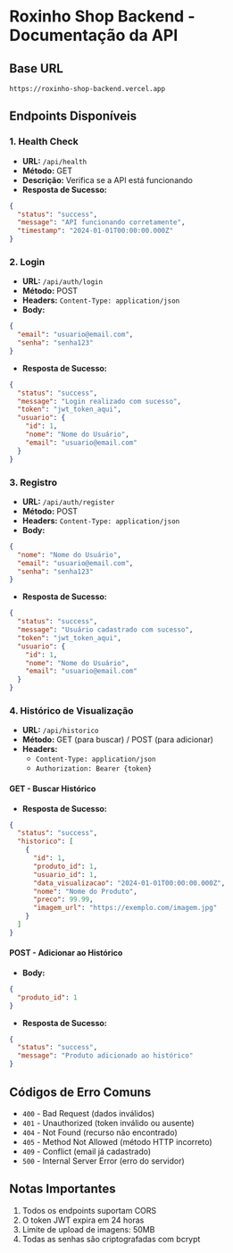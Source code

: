 # Roxinho Shop Backend - Documentação da API

## Base URL
```
https://roxinho-shop-backend.vercel.app
```

## Endpoints Disponíveis

### 1. Health Check
- **URL:** `/api/health`
- **Método:** GET
- **Descrição:** Verifica se a API está funcionando
- **Resposta de Sucesso:**
```json
{
  "status": "success",
  "message": "API funcionando corretamente",
  "timestamp": "2024-01-01T00:00:00.000Z"
}
```

### 2. Login
- **URL:** `/api/auth/login`
- **Método:** POST
- **Headers:** `Content-Type: application/json`
- **Body:**
```json
{
  "email": "usuario@email.com",
  "senha": "senha123"
}
```
- **Resposta de Sucesso:**
```json
{
  "status": "success",
  "message": "Login realizado com sucesso",
  "token": "jwt_token_aqui",
  "usuario": {
    "id": 1,
    "nome": "Nome do Usuário",
    "email": "usuario@email.com"
  }
}
```

### 3. Registro
- **URL:** `/api/auth/register`
- **Método:** POST
- **Headers:** `Content-Type: application/json`
- **Body:**
```json
{
  "nome": "Nome do Usuário",
  "email": "usuario@email.com",
  "senha": "senha123"
}
```
- **Resposta de Sucesso:**
```json
{
  "status": "success",
  "message": "Usuário cadastrado com sucesso",
  "token": "jwt_token_aqui",
  "usuario": {
    "id": 1,
    "nome": "Nome do Usuário",
    "email": "usuario@email.com"
  }
}
```

### 4. Histórico de Visualização
- **URL:** `/api/historico`
- **Método:** GET (para buscar) / POST (para adicionar)
- **Headers:** 
  - `Content-Type: application/json`
  - `Authorization: Bearer {token}`

#### GET - Buscar Histórico
- **Resposta de Sucesso:**
```json
{
  "status": "success",
  "historico": [
    {
      "id": 1,
      "produto_id": 1,
      "usuario_id": 1,
      "data_visualizacao": "2024-01-01T00:00:00.000Z",
      "nome": "Nome do Produto",
      "preco": 99.99,
      "imagem_url": "https://exemplo.com/imagem.jpg"
    }
  ]
}
```

#### POST - Adicionar ao Histórico
- **Body:**
```json
{
  "produto_id": 1
}
```
- **Resposta de Sucesso:**
```json
{
  "status": "success",
  "message": "Produto adicionado ao histórico"
}
```

## Códigos de Erro Comuns
- `400` - Bad Request (dados inválidos)
- `401` - Unauthorized (token inválido ou ausente)
- `404` - Not Found (recurso não encontrado)
- `405` - Method Not Allowed (método HTTP incorreto)
- `409` - Conflict (email já cadastrado)
- `500` - Internal Server Error (erro do servidor)

## Notas Importantes
1. Todos os endpoints suportam CORS
2. O token JWT expira em 24 horas
3. Limite de upload de imagens: 50MB
4. Todas as senhas são criptografadas com bcrypt